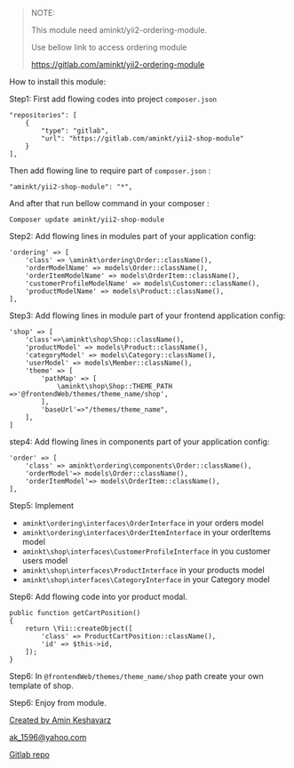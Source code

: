 
> NOTE: 
>
> This module need aminkt/yii2-ordering-module.
>
> Use bellow link to access ordering module
>
> https://gitlab.com/aminkt/yii2-ordering-module

How to install this module:


Step1: First add flowing codes into project `composer.json`

```
"repositories": [
    {
        "type": "gitlab",
        "url": "https://gitlab.com/aminkt/yii2-shop-module"
    }
],
```

Then add flowing line to require part of `composer.json` :
```
"aminkt/yii2-shop-module": "*",
```

And after that run bellow command in your composer :
```
Composer update aminkt/yii2-shop-module
```

Step2: Add flowing lines in modules part of your application config:

```
'ordering' => [
    'class' => \aminkt\ordering\Order::className(),
    'orderModelName' => models\Order::className(),
    'orderItemModelName' => models\OrderItem::className(),
    'customerProfileModelName' => models\Customer::className(),
    'productModelName' => models\Product::className(),
],

```

Step3: Add flowing lines in module part of your frontend application config:
```
'shop' => [
    'class'=>\aminkt\shop\Shop::className(),
    'productModel' => models\Product::className(),
    'categoryModel' => models\Category::className(),
    'userModel' => models\Member::className(),
    'theme' => [
        'pathMap' => [
            \aminkt\shop\Shop::THEME_PATH =>'@frontendWeb/themes/theme_name/shop',
        ],
        'baseUrl'=>"/themes/theme_name",
    ],
]
```

step4: Add flowing lines in components part of your application config:

```
'order' => [
    'class' => aminkt\ordering\components\Order::className(),
    'orderModel'=> models\Order::className(),
    'orderItemModel'=> models\OrderItem::className(),
],
```

Step5: Implement 
* `aminkt\ordering\interfaces\OrderInterface` in your orders model
* `aminkt\ordering\interfaces\OrderItemInterface` in your orderItems model
* `aminkt\shop\interfaces\CustomerProfileInterface` in you customer users model
* `aminkt\shop\interfaces\ProductInterface` in your products model
* `aminkt\shop\interfaces\CategoryInterface` in your Category model

Step6: Add flowing code into yor product modal.
```
public function getCartPosition()
{
    return \Yii::createObject([
        'class' => ProductCartPosition::className(),
        'id' => $this->id,
    ]);
}
```

Step6: In `@frontendWeb/themes/theme_name/shop` path create your own template of shop.

Step6: Enjoy from module.

[Created by Amin Keshavarz](http://telbit.ir)

[ak_1596@yahoo.com](mailto:ak_1596@yahoo.com)

[Gitlab repo](https://gitlab.com/aminkt/yii2-shop-module)